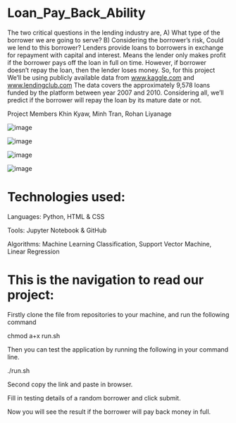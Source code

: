 # Loan_Pay_Back_Ability

The two critical questions in the lending industry are,  A) What type of the borrower we are going to serve? B) Considering the borrower’s risk, Could we lend to this  borrower?
Lenders provide loans to borrowers in exchange for repayment with capital and interest. Means the lender only makes profit if the borrower pays off the loan in full on time. However, if borrower doesn’t repay the loan, then the lender loses money. 
So, for this project We’ll be using publicly available data from www.kaggle.com  and www.lendingclub.com 
The data covers the approximately 9,578 loans funded by the platform between year 2007 and 2010. Considering all, we’ll predict if the borrower will repay the loan by its mature date or not. 

Project Members
Khin Kyaw, Minh Tran, Rohan Liyanage


![image](https://github.com/Minhtranaccount/Loan_Pay_Back_Ability/assets/115082961/c2e10f71-826b-4b81-84bc-158661af7d5c)

![image](https://github.com/Minhtranaccount/Loan_Pay_Back_Ability/assets/115082961/85ebf62b-bb87-41e6-badd-8693a0ac16b5)

![image](https://github.com/Minhtranaccount/Loan_Pay_Back_Ability/assets/117701483/809504d1-121a-46eb-bf8b-7b0260a0548c)

![image](https://github.com/Minhtranaccount/Loan_Pay_Back_Ability/assets/115082961/f61d48e7-653d-424f-98cb-1b66473bb691)

#  Technologies used:
Languages: Python, HTML & CSS

Tools: Jupyter Notebook & GitHub

Algorithms: Machine Learning Classification, Support Vector Machine, Linear Regression

#  This is the navigation to read our project:

 Firstly clone the file from repositories to your machine, and run the following command
 
 chmod a+x run.sh

 Then you can test the application by running the following in your command line.
 
 ./run.sh
 
 Second copy the link and paste in browser.

 Fill in testing details of a random borrower and click submit.
 
 Now you will see the result if the borrower will pay back money in full.
